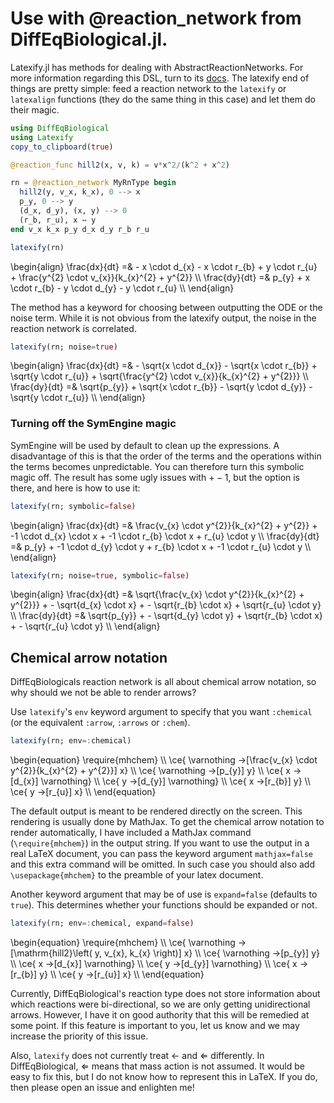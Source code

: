 # Use with @reaction_network from DiffEqBiological.jl.

Latexify.jl has methods for dealing with AbstractReactionNetworks. For more information regarding this DSL, turn to its [docs](http://docs.juliadiffeq.org/latest/models/biological.html). The latexify end of things are pretty simple: feed a reaction network to the `latexify` or `latexalign` functions (they do the same thing in this case) and let them do their magic.

```julia
using DiffEqBiological
using Latexify
copy_to_clipboard(true)

@reaction_func hill2(x, v, k) = v*x^2/(k^2 + x^2)

rn = @reaction_network MyRnType begin
  hill2(y, v_x, k_x), 0 --> x
  p_y, 0 --> y
  (d_x, d_y), (x, y) --> 0
  (r_b, r_u), x ↔ y
end v_x k_x p_y d_x d_y r_b r_u

latexify(rn)
```
\begin{align}
\frac{dx}{dt} =& - x \cdot d_{x} - x \cdot r_{b} + y \cdot r_{u} + \frac{y^{2} \cdot v_{x}}{k_{x}^{2} + y^{2}} \\\\
\frac{dy}{dt} =& p_{y} + x \cdot r_{b} - y \cdot d_{y} - y \cdot r_{u} \\\\
\end{align}

The method has a keyword for choosing between outputting the ODE or the noise term. While it is not obvious from the latexify output, the noise in the reaction network is correlated.

```julia
latexify(rn; noise=true)
```
\begin{align}
\frac{dx}{dt} =& - \sqrt{x \cdot d_{x}} - \sqrt{x \cdot r_{b}} + \sqrt{y \cdot r_{u}} + \sqrt{\frac{y^{2} \cdot v_{x}}{k_{x}^{2} + y^{2}}} \\\\
\frac{dy}{dt} =& \sqrt{p_{y}} + \sqrt{x \cdot r_{b}} - \sqrt{y \cdot d_{y}} - \sqrt{y \cdot r_{u}} \\\\
\end{align}


### Turning off the SymEngine magic

SymEngine will be used by default to clean up the expressions. A disadvantage of this is that the order of the terms and the operations within the terms becomes unpredictable. You can therefore turn this symbolic magic off. The result has some ugly issues with $+ -1$, but the option is there, and here is how to use it:  
```julia
latexify(rn; symbolic=false)
```
\begin{align}
\frac{dx}{dt} =& \frac{v_{x} \cdot y^{2}}{k_{x}^{2} + y^{2}} + -1 \cdot d_{x} \cdot x + -1 \cdot r_{b} \cdot x + r_{u} \cdot y \\\\
\frac{dy}{dt} =& p_{y} + -1 \cdot d_{y} \cdot y + r_{b} \cdot x + -1 \cdot r_{u} \cdot y \\\\
\end{align}

```julia
latexify(rn; noise=true, symbolic=false)
```
\begin{align}
\frac{dx}{dt} =& \sqrt{\frac{v_{x} \cdot y^{2}}{k_{x}^{2} + y^{2}}} + - \sqrt{d_{x} \cdot x} + - \sqrt{r_{b} \cdot x} + \sqrt{r_{u} \cdot y} \\\\
\frac{dy}{dt} =& \sqrt{p_{y}} + - \sqrt{d_{y} \cdot y} + \sqrt{r_{b} \cdot x} + - \sqrt{r_{u} \cdot y} \\\\
\end{align}


## Chemical arrow notation

DiffEqBiologicals reaction network is all about chemical arrow notation, so why should we not be able to render arrows?

Use `latexify`'s `env` keyword argument to specify that you want `:chemical` (or the equivalent `:arrow`, `:arrows` or `:chem`).

```julia
latexify(rn; env=:chemical)
```

\begin{equation}
\require{mhchem} \\\\
\ce{ \varnothing ->[\frac{v_{x} \cdot y^{2}}{k_{x}^{2} + y^{2}}] x} \\\\
\ce{ \varnothing ->[p_{y}] y} \\\\
\ce{ x ->[d_{x}] \varnothing} \\\\
\ce{ y ->[d_{y}] \varnothing} \\\\
\ce{ x ->[r_{b}] y} \\\\
\ce{ y ->[r_{u}] x} \\\\
\end{equation}


The default output is meant to be rendered directly on the screen. This rendering is usually done by MathJax. To get the chemical arrow notation to render automatically, I have included a MathJax command (`\require{mhchem}`) in the output string. If you want to use the output in a real LaTeX document, you can pass the keyword argument `mathjax=false` and this extra command will be omitted. In such case you should also add `\usepackage{mhchem}` to the preamble of your latex document.

Another keyword argument that may be of use is `expand=false` (defaults to `true`).
This determines whether your functions should be expanded or not.

```julia
latexify(rn; env=:chemical, expand=false)
```
\begin{equation}
\require{mhchem} \\\\
\ce{ \varnothing ->[\mathrm{hill2}\left( y, v_{x}, k_{x} \right)] x} \\\\
\ce{ \varnothing ->[p_{y}] y} \\\\
\ce{ x ->[d_{x}] \varnothing} \\\\
\ce{ y ->[d_{y}] \varnothing} \\\\
\ce{ x ->[r_{b}] y} \\\\
\ce{ y ->[r_{u}] x} \\\\
\end{equation}

Currently, DiffEqBiological's reaction type does not store information about which reactions were bi-directional, so we are only getting unidirectional arrows. However, I have it on good authority that this will be remedied at some point. If this feature is important to you, let us know and we may increase the priority of this issue.

Also, `latexify` does not currently treat $\leftarrow$ and $\Leftarrow$ differently. In DiffEqBiological, $\Leftarrow$ means that mass action is not assumed. It would be easy to fix this, but I do not know how to represent this in LaTeX. If you do, then please open an issue and enlighten me!
